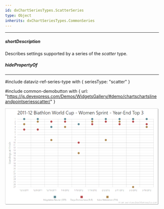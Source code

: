 ```yaml
---
id: dxChartSeriesTypes.ScatterSeries
type: Object
inherits: dxChartSeriesTypes.CommonSeries
---
```

---
##### shortDescription
Describes settings supported by a series of the *scatter* type.

##### hidePropertyOf

---
#include dataviz-ref-series-type with { 
    seriesType: "scatter"
}

#include common-demobutton with {
    url: "https://js.devexpress.com/Demos/WidgetsGallery/#demo/chartschartslineandpointseriesscatter/"
}

![DevExtreme HTML5 Charts ScatterSeriesType](/images/ChartJS/Scatter.png)